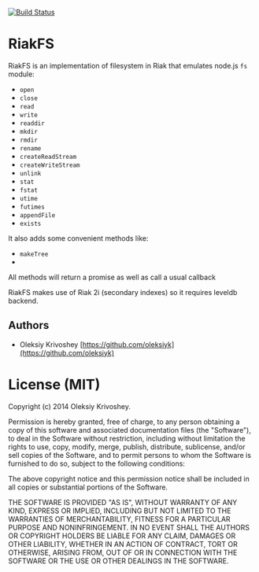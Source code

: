 [![Build Status](https://travis-ci.org/oleksiyk/riakfs.png)](https://travis-ci.org/oleksiyk/riakfs)

# RiakFS

RiakFS is an implementation of filesystem in Riak that emulates node.js `fs` module:

*  `open`
*  `close`
*  `read`
*  `write`
*  `readdir`
*  `mkdir`
*  `rmdir`
*  `rename`
*  `createReadStream`
*  `createWriteStream`
*  `unlink`
*  `stat`
*  `fstat`
*  `utime`
*  `futimes`
*  `appendFile`
*  `exists`

It also adds some convenient methods like:

*  `makeTree`
*

All methods will return a promise as well as call a usual callback

RiakFS makes use of Riak 2i (secondary indexes) so it requires leveldb backend.

## Authors

* Oleksiy Krivoshey [https://github.com/oleksiyk](https://github.com/oleksiyk)

# License (MIT)

Copyright (c) 2014
 Oleksiy Krivoshey.

Permission is hereby granted, free of charge, to any person
obtaining a copy of this software and associated documentation
files (the "Software"), to deal in the Software without
restriction, including without limitation the rights to use,
copy, modify, merge, publish, distribute, sublicense, and/or sell
copies of the Software, and to permit persons to whom the
Software is furnished to do so, subject to the following
conditions:

The above copyright notice and this permission notice shall be
included in all copies or substantial portions of the Software.

THE SOFTWARE IS PROVIDED "AS IS", WITHOUT WARRANTY OF ANY KIND,
EXPRESS OR IMPLIED, INCLUDING BUT NOT LIMITED TO THE WARRANTIES
OF MERCHANTABILITY, FITNESS FOR A PARTICULAR PURPOSE AND
NONINFRINGEMENT. IN NO EVENT SHALL THE AUTHORS OR COPYRIGHT
HOLDERS BE LIABLE FOR ANY CLAIM, DAMAGES OR OTHER LIABILITY,
WHETHER IN AN ACTION OF CONTRACT, TORT OR OTHERWISE, ARISING
FROM, OUT OF OR IN CONNECTION WITH THE SOFTWARE OR THE USE OR
OTHER DEALINGS IN THE SOFTWARE.

